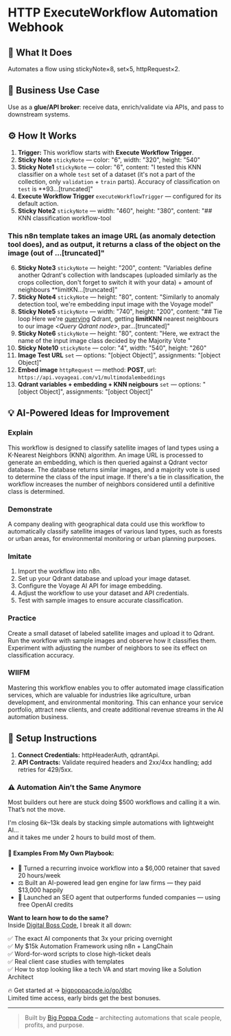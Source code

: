 # HTTP ExecuteWorkflow Automation Webhook
  ## 🚀 What It Does
  Automates a flow using stickyNote×8, set×5, httpRequest×2.
  
  ## 💼 Business Use Case
  Use as a **glue/API broker**: receive data, enrich/validate via APIs, and pass to downstream systems.
  
  ## ⚙️ How It Works
  1. **Trigger:** This workflow starts with **Execute Workflow Trigger**.
  2. **Sticky Note** `stickyNote` — color: "6", width: "320", height: "540"
3. **Sticky Note1** `stickyNote` — color: "6", content: "I tested this KNN classifier on a whole `test` set of a dataset (it's not a part of the collection, only `validation` + `train` parts). Accuracy of classification on `test` is **93…[truncated]"
4. **Execute Workflow Trigger** `executeWorkflowTrigger` — configured for its default action.
5. **Sticky Note2** `stickyNote` — width: "460", height: "380", content: "## KNN classification workflow-tool
### This n8n template takes an image URL (as anomaly detection tool does), and as output, it returns a class of the object on the image (out of …[truncated]"
6. **Sticky Note3** `stickyNote` — height: "200", content: "Variables define another Qdrant's collection with landscapes (uploaded similarly as the crops collection, don't forget to switch it with your data) + amount of neighbours **limitKN…[truncated]"
7. **Sticky Note4** `stickyNote` — height: "80", content: "Similarly to anomaly detection tool, we're embedding input image with the Voyage model"
8. **Sticky Note5** `stickyNote` — width: "740", height: "200", content: "## Tie loop
Here we're [querying](https://api.qdrant.tech/api-reference/search/query-points) Qdrant, getting **limitKNN** nearest neighbours to our image <*Query Qdrant node*>, par…[truncated]"
9. **Sticky Note6** `stickyNote` — height: "80", content: "Here, we extract the name of the input image class decided by the Majority Vote
"
10. **Sticky Note10** `stickyNote` — color: "4", width: "540", height: "260"
11. **Image Test URL** `set` — options: "[object Object]", assignments: "[object Object]"
12. **Embed image** `httpRequest` — method: **POST**, url: `https://api.voyageai.com/v1/multimodalembeddings`
13. **Qdrant variables + embedding + KNN neigbours** `set` — options: "[object Object]", assignments: "[object Object]"
  
  ## 💡 AI-Powered Ideas for Improvement
  ### Explain
This workflow is designed to classify satellite images of land types using a K-Nearest Neighbors (KNN) algorithm. An image URL is processed to generate an embedding, which is then queried against a Qdrant vector database. The database returns similar images, and a majority vote is used to determine the class of the input image. If there's a tie in classification, the workflow increases the number of neighbors considered until a definitive class is determined.

### Demonstrate
A company dealing with geographical data could use this workflow to automatically classify satellite images of various land types, such as forests or urban areas, for environmental monitoring or urban planning purposes.

### Imitate
1. Import the workflow into n8n.
2. Set up your Qdrant database and upload your image dataset.
3. Configure the Voyage AI API for image embedding.
4. Adjust the workflow to use your dataset and API credentials.
5. Test with sample images to ensure accurate classification.

### Practice
Create a small dataset of labeled satellite images and upload it to Qdrant. Run the workflow with sample images and observe how it classifies them. Experiment with adjusting the number of neighbors to see its effect on classification accuracy.

### WIIFM
Mastering this workflow enables you to offer automated image classification services, which are valuable for industries like agriculture, urban development, and environmental monitoring. This can enhance your service portfolio, attract new clients, and create additional revenue streams in the AI automation business.
  
  ## 🔧 Setup Instructions
  1. **Connect Credentials:** httpHeaderAuth, qdrantApi.
2. **API Contracts:** Validate required headers and 2xx/4xx handling; add retries for 429/5xx.
  
### ⚠️ Automation Ain’t the Same Anymore

Most builders out here are stuck doing $500 workflows and calling it a win.  
That’s not the move.  

I'm closing $6k–$13k deals by stacking simple automations with lightweight AI...  
and it takes me under 2 hours to build most of them.

#### 🧠 Examples From My Own Playbook:
- 🔁 Turned a recurring invoice workflow into a $6,000 retainer that saved 20 hours/week  
- ⚖️ Built an AI-powered lead gen engine for law firms — they paid $13,000 happily  
- 🚀 Launched an SEO agent that outperforms funded companies — using free OpenAI credits  

**Want to learn how to do the same?**  
Inside [Digital Boss Code](https://bigpoppacode.io/go/dbc), I break it all down:

✅ The exact AI components that 3x your pricing overnight  
✅ My $15k Automation Framework using n8n + LangChain  
✅ Word-for-word scripts to close high-ticket deals  
✅ Real client case studies with templates  
✅ How to stop looking like a tech VA and start moving like a Solution Architect  

🔥 Get started at → [bigpoppacode.io/go/dbc](https://bigpoppacode.io/go/dbc)  
Limited time access, early birds get the best bonuses.

---
> Built by [Big Poppa Code](https://bigpoppacode.io) – architecting automations that scale people, profits, and purpose.
  